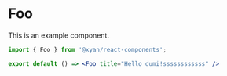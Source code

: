 # Foo

This is an example component.

```jsx
import { Foo } from '@xyan/react-components';

export default () => <Foo title="Hello dumi!ssssssssssss" />
```
